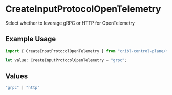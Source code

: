 # CreateInputProtocolOpenTelemetry

Select whether to leverage gRPC or HTTP for OpenTelemetry

## Example Usage

```typescript
import { CreateInputProtocolOpenTelemetry } from "cribl-control-plane/models/operations";

let value: CreateInputProtocolOpenTelemetry = "grpc";
```

## Values

```typescript
"grpc" | "http"
```